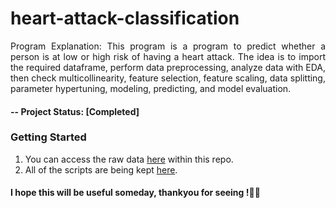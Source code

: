# heart-attack-classification

<p align="justify">
Program Explanation: This program is a program to predict whether a person is at low or high risk of having a heart attack. The idea is to import the required dataframe, perform data preprocessing, analyze data with EDA, then check multicollinearity, feature selection, feature scaling, data splitting, parameter hypertuning, modeling, predicting, and model evaluation.
</p>

#### -- Project Status: [Completed]

### Getting Started
1. You can access the raw data [here](https://github.com/hosiajosindra/heart-attack-classification/blob/main/heart.csv) within this repo.
2. All of the scripts are being kept [here](https://github.com/hosiajosindra/heart-attack-classification/blob/main/heartattack.ipynb).

#### I hope this will be useful someday, thankyou for seeing !👌🏻
